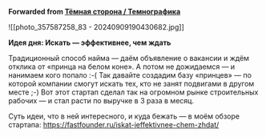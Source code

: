 **Forwarded from [Тёмная сторона / Темнографика](https://t.me/temno/5632)**

![[photo_357587258_83 - 20240909190430682.jpg]]

**Идея дня: Искать — эффективнее, чем ждать**

Традиционный способ найма — даём объявление о вакансии и ждём отклика от «принца на белом коне». А потом не дожидаемся — и нанимаем кого попало :-( Так давайте создадим базу «принцев» — по которой компании смогут искать тех, кто не занят  подвигами в другом месте ;-) Вот этот стартап сделал так на огромном рынке строительных рабочих — и стал расти по выручке в 3 раза в месяц.

Суть идеи, что в ней интересного, и куда бежать — в моём обзоре стартапа: https://fastfounder.ru/iskat-jeffektivnee-chem-zhdat/